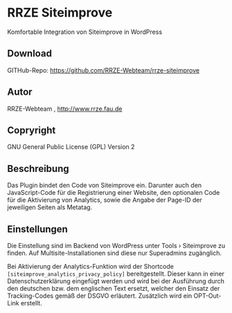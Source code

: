 # RRZE Siteimprove

Komfortable Integration von Siteimprove in WordPress

## Download

GITHub-Repo: https://github.com/RRZE-Webteam/rrze-siteimprove

## Autor

RRZE-Webteam , http://www.rrze.fau.de

## Copryright

GNU General Public License (GPL) Version 2

## Beschreibung

Das Plugin bindet den Code von Siteimprove ein. Darunter auch den JavaScript-Code für
die Registrierung einer Website, den optionalen Code für die Aktivierung von Analytics,
sowie die Angabe der Page-ID der jeweiligen Seiten als Metatag.

## Einstellungen

Die Einstellung sind im Backend von WordPress unter
Tools › Siteimprove
zu finden.
Auf Multisite-Installationen sind diese nur Superadmins zugänglich.

Bei Aktivierung der Analytics-Funktion wird der Shortcode
`[siteimprove_analytics_privacy_policy]`
bereitgestellt. Dieser kann in einer Datenschutzerklärung eingefügt werden und wird bei der Ausführung
durch den deutschen bzw. dem englischen Text ersetzt, welcher den Einsatz der
Tracking-Codes gemäß der DSGVO erläutert. Zusätzlich wird ein OPT-Out-Link erstellt.
